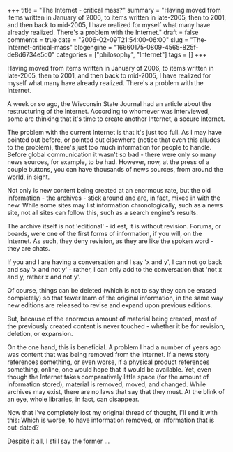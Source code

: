 +++
title = "The Internet - critical mass?"
summary = "Having moved from items written in January of 2006, to items written in late-2005, then to 2001, and then back to mid-2005, I have realized for myself what many have already realized. There's a problem with the Internet."
draft = false
comments = true
date = "2006-02-09T21:54:00-06:00"
slug = "The-Internet-critical-mass"
blogengine = "16660175-0809-4565-825f-de8d6734e5d0"
categories = ["philosophy", "Internet"]
tags = []
+++

<p>
Having moved from items written in January of 2006, to items written in late-2005, then to 2001, and then back to mid-2005, I have realized for myself what many have already realized.  There&#39;s a problem with the Internet.<!--more-->
</p>
<p>
A week or so ago, the Wisconsin State Journal had an article about the restructuring of the Internet.  According to whomever was interviewed, some are thinking that it&#39;s time to create another Internet, a secure Internet.<!--adsense-->
</p>
<p>
The problem with the current Internet is that it&#39;s just too full.  As I may have pointed out before, or pointed out elsewhere (notice that even this alludes to the problem), there&#39;s just too much information for people to handle.  Before global communication it wasn&#39;t so bad - there were only so many news sources, for example, to be had.  However, now, at the press of a couple buttons, you can have thousands of news sources, from around the world, in sight.
</p>
<p>
Not only is new content being created at an enormous rate, but the old information - the archives - stick around and are, in fact, mixed in with the new.  While some sites may list information chronologically, such as a news site, not all sites can follow this, such as a search engine&#39;s results.
</p>
<p>
The archive itself is not &#39;editional&#39; - id est, it is without revision.  Forums, or boards, were one of the first forms of information, if you will, on the Internet.  As such, they deny revision, as they are like the spoken word - they are chats.
</p>
<p>
If you and I are having a conversation and I say &#39;x and y&#39;, I can not go back and say &#39;x and not y&#39; - rather, I can only add to the conversation that &#39;not x and y, rather x and not y&#39;.
</p>
<p>
Of course, things can be deleted (which is not to say they can be erased completely) so that fewer learn of the original information, in the same way new editions are released to revise and expand upon previous editions.
</p>
<p>
But, because of the enormous amount of material being created, most of the previously created content is never touched - whether it be for revision, deletion, or expansion.
</p>
<p>
On the one hand, this is beneficial.  A problem I had a number of years ago was content that was being removed from the Internet.  If a news story references something, or even worse, if a physical product references something, online, one would hope that it would be available.  Yet, even though the Internet takes comparatively little space (for the amount of information stored), material is removed, moved, and changed.  While archives may exist, there are no laws that say that they must.  At the blink of an eye, whole libraries, in fact, can disappear.
</p>
<p>
Now that I&#39;ve completely lost my original thread of thought, I&#39;ll end it with this: Which is worse, to have information removed, or information that is out-dated?
</p>
<p>
Despite it all, I still say the former ...
</p>

